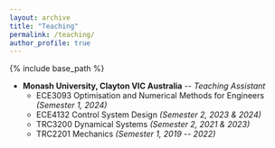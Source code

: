 ```yaml
---
layout: archive
title: "Teaching"
permalink: /teaching/
author_profile: true
---
```


{% include base_path %}

 - **Monash University, Clayton VIC Australia** -- *Teaching Assistant*
   - ECE3093 Optimisation and Numerical Methods for Engineers *(Semester 1, 2024)*
   - ECE4132 Control System Design *(Semester 2, 2023 & 2024)*
   - TRC3200 Dynamical Systems *(Semester 2, 2021 & 2023)*
   - TRC2201 Mechanics *(Semester 1, 2019 -- 2022)*
